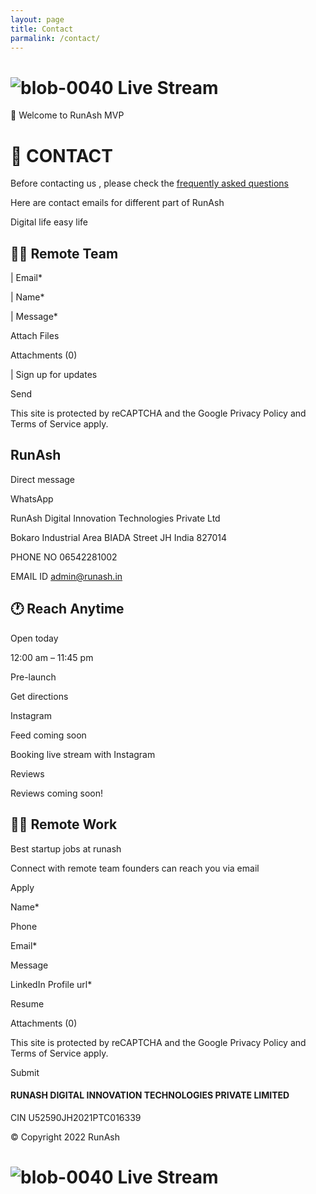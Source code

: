 ```yaml
---
layout: page 
title: Contact 
parmalink: /contact/ 
--- 
```



# ![blob-0040](https://user-images.githubusercontent.com/61916324/132724592-e5bef25e-36d9-4da8-bbc6-84a24183c8e2.png) Live Stream
👏 Welcome to RunAsh MVP   

# 🤝 CONTACT #
Before contacting us , please check the [frequently asked questions ](https://)<br>

Here are contact emails for different part of RunAsh


Digital life easy life





## 🧑‍💻 Remote Team ##

| Email*

| Name*

| Message*

Attach Files

Attachments (0)

| Sign up for updates

Send

This site is protected by reCAPTCHA and the Google Privacy Policy and Terms of Service apply.

## RunAsh ##

Direct message 

WhatsApp

RunAsh Digital Innovation Technologies Private Ltd

Bokaro Industrial Area BIADA Street JH India 827014

PHONE NO 06542281002

EMAIL ID admin@runash.in

## 🕐 Reach Anytime ##

Open today

12:00 am – 11:45 pm

 

Pre-launch 

Get directions

Instagram

Feed coming soon

Booking live stream with Instagram 

Reviews

Reviews coming soon!

## 🧑‍💻 Remote Work ##

Best startup jobs at runash

Connect with remote team founders can reach you via email

Apply

Name*

Phone

Email*

Message

LinkedIn Profile url*

Resume

Attachments (0)

This site is protected by reCAPTCHA and the Google Privacy Policy and Terms of Service apply.

Submit

#### RUNASH DIGITAL INNOVATION TECHNOLOGIES PRIVATE LIMITED ####

CIN U52590JH2021PTC016339

© Copyright 2022 RunAsh 

# ![blob-0040](https://user-images.githubusercontent.com/61916324/132724592-e5bef25e-36d9-4da8-bbc6-84a24183c8e2.png) Live Stream
